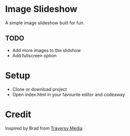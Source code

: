 # Image Slideshow
A simple image slideshow built for fun.

## TODO
 - Add more images to the slidshow
 - Add fullscreen option

# Setup
- Clone or download project
 - Open index.html in your favourite editor and codeaway

# Credit
Inspired by Brad from [Traversy Media](https://www.traversymedia.com/)